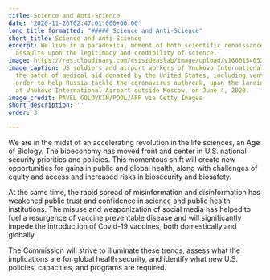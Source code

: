 ```yaml
---
title: Science and Anti-Science
date: '2020-11-20T02:47:01.000+00:00'
long_title_formatted: "##### Science and Anti-Science"
short_title: Science and Anti-Science
excerpt: We live in a paradoxical moment of both scientific renaissance and burgeoning
  assaults upon the legitimacy and credibility of science.
image: https://res.cloudinary.com/csisideaslab/image/upload/v1606154053/health-commission/science-and-anti-science-2.jpg
image_caption: US soldiers and airport workers of Vnukovo International Airport unload
  the batch of medical aid donated by the United States, including ventilators, in
  order to help Russia tackle the coronavirus outbreak, upon the landing of the shipment
  at Vnukovo International Airport outside Moscow, on June 4, 2020.
image_credit: PAVEL GOLOVKIN/POOL/AFP via Getty Images
short_description: ''
order: 3

---
```

We are in the midst of an accelerating revolution in the life sciences, an Age of Biology. The bioeconomy has moved front and center in U.S. national security priorities and policies. This momentous shift will create new opportunities for gains in public and global health, along with challenges of equity and access and increased risks in biosecurity and biosafety.

At the same time, the rapid spread of misinformation and disinformation has weakened public trust and confidence in science and public health institutions. The misuse and weaponization of social media has helped to fuel a resurgence of vaccine preventable disease and will significantly impede the introduction of Covid-19 vaccines, both domestically and globally.

The Commission will strive to illuminate these trends, assess what the implications are for global health security, and identify what new U.S. policies, capacities, and programs are required.